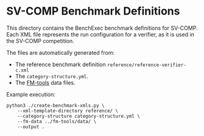 # SV-COMP Benchmark Definitions

This directory contains the BenchExec benchmark definitions for SV-COMP.
Each XML file represents the run configuration for a verifier,
as it is used in the SV-COMP competition.

The files are automatically generated from:
* The reference benchmark definition `reference/reference-verifier-c.xml`
* The `category-structure.yml`.
* The [FM-tools](https://gitlab.com/sosy-lab/benchmarking/fm-tools) data files.

Example execution:
```
python3 ./create-benchmark-xmls.py \
    --xml-template-directory reference/ \
    --category-structure category-structure.yml \
    --fm-data ../fm-tools/data/ \
    --output .
```
